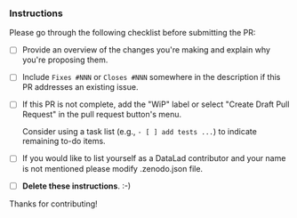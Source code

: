 ### Instructions

Please go through the following checklist before submitting the PR:

- [ ] Provide an overview of the changes you're making and explain why you're proposing them.

- [ ] Include `Fixes #NNN` or `Closes #NNN` somewhere in the description if this PR addresses an existing issue.

- [ ] If this PR is not complete, add the "WiP" label or select "Create Draft Pull Request" in the pull request button's menu.

  Consider using a task list (e.g., `- [ ] add tests ...`) to indicate remaining to-do items.

- [ ] If you would like to list yourself as a DataLad contributor and your name is not mentioned please modify .zenodo.json file.

- [ ] **Delete these instructions**. :-)

Thanks for contributing!
